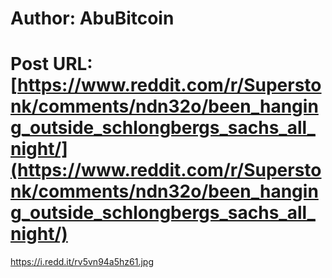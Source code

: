 # Author: AbuBitcoin
# Post URL: [https://www.reddit.com/r/Superstonk/comments/ndn32o/been_hanging_outside_schlongbergs_sachs_all_night/](https://www.reddit.com/r/Superstonk/comments/ndn32o/been_hanging_outside_schlongbergs_sachs_all_night/)


https://i.redd.it/rv5vn94a5hz61.jpg
